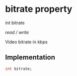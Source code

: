 


# bitrate property







int bitrate
  
_<span class="feature">read / write</span>_



<p>Video bitrate in kbps</p>



## Implementation

```dart
int bitrate;
```







